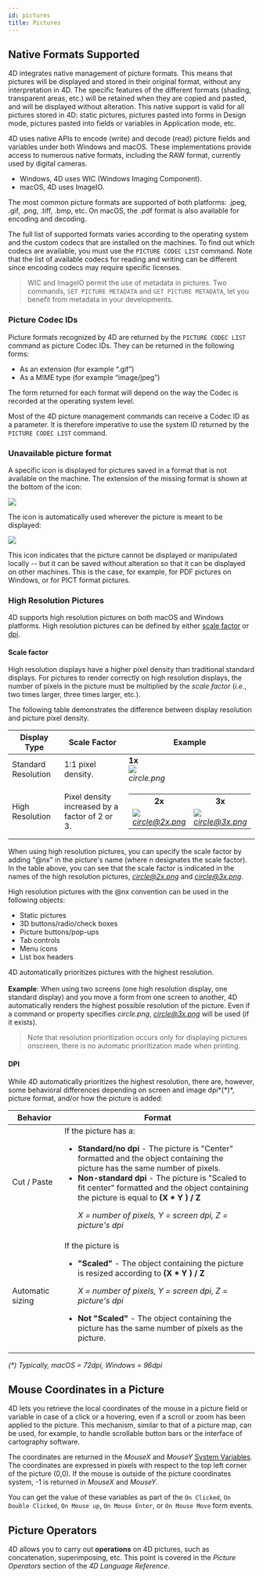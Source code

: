 ```yaml
---
id: pictures
title: Pictures
---
```


## Native Formats Supported  

4D integrates native management of picture formats. This means that pictures will be displayed and stored in their original format, without any interpretation in 4D. The specific features of the different formats (shading, transparent areas, etc.) will be retained when they are copied and pasted, and will be displayed without alteration. This native support is valid for all pictures stored in 4D: static pictures, pictures pasted into forms in Design mode, pictures pasted into fields or variables in Application mode, etc.

4D uses native APIs to encode (write) and decode (read) picture fields and variables under both Windows and macOS. These implementations provide access to numerous native formats, including the RAW format, currently used by digital cameras. 

*	Windows, 4D uses WIC (Windows Imaging Component). 
*	macOS, 4D uses ImageIO.

The most common picture formats are supported of both platforms: .jpeg, .gif, .png, .tiff, .bmp, etc. On macOS, the .pdf format is also available for encoding and decoding.

The full list of supported formats varies according to the operating system and the custom codecs that are installed on the machines. To find out which codecs are available, you must use the `PICTURE CODEC LIST` command. Note that the list of available codecs for reading and writing can be different since encoding codecs may require specific licenses.

>WIC and ImageIO permit the use of metadata in pictures. Two commands, `SET PICTURE METADATA` and `GET PICTURE METADATA`, let you benefit from metadata in your developments.


### Picture Codec IDs  

Picture formats recognized by 4D are returned by the `PICTURE CODEC LIST` command as picture Codec IDs. They can be returned in the following forms:

*	As an extension (for example “.gif”)
*	As a MIME type (for example “image/jpeg”)

The form returned for each format will depend on the way the Codec is recorded at the operating system level.

Most of the 4D picture management commands can receive a Codec ID as a parameter. It is therefore imperative to use the system ID returned by the `PICTURE CODEC LIST` command.




### Unavailable picture format  

A specific icon is displayed for pictures saved in a format that is not available on the machine. The extension of the missing format is shown at the bottom of the icon:

![](assets/en/Project/picNoFormat.png)

The icon is automatically used wherever the picture is meant to be displayed:

![](assets/en/Project/picNoFormat2.png)

This icon indicates that the picture cannot be displayed or manipulated locally -- but it can be saved without alteration so that it can be displayed on other machines. This is the case, for example, for PDF pictures on Windows, or for PICT format pictures.



### High Resolution Pictures

4D supports high resolution pictures on both macOS and Windows platforms. High resolution pictures can be defined by either [scale factor](#scale-factor) or [dpi](#dpi).

#### Scale factor 

High resolution displays have a higher pixel density than traditional standard displays. For pictures to render correctly on high resolution displays, the number of pixels in the picture must be multiplied by the *scale factor* (*i.e.*, two times larger, three times larger, etc.). 

The following table demonstrates the difference between display resolution and picture pixel density.

|Display Type| Scale Factor|Example
|---|---|---|
|Standard Resolution|1:1 pixel density.| **1x**<br>![](assets/en/Project/pictureScale1.png)<br>*circle.png*
|High Resolution| Pixel density increased by a factor of 2 or 3.|<table><th>2x</th><th>3x</th><tr><td>![](assets/en/Project/pictureScale2.png)<br>*circle@2x.png*</td><td>![](assets/en/Project/pictureScale3.png)<br>*circle@3x.png*</td></tr></table>

When using high resolution pictures, you can specify the scale factor by adding "@nx" in the picture's name (where *n* designates the scale factor). In the table above, you can see that the scale factor is indicated in the names of the high resolution pictures, *circle@2x.png* and *circle@3x.png*. 

High resolution pictures with the @nx convention can be used in the following objects:

*	Static pictures
*	3D buttons/radio/check boxes
*	Picture buttons/pop-ups
*	Tab controls
*	Menu icons
*	List box headers


4D automatically prioritizes pictures with the highest resolution.
<br><br> **Example**: When using two screens (one high resolution display, one standard display) and you move a form from one screen to another, 4D  automatically renders the highest possible resolution of the picture. Even if a command or property specifies *circle.png*, *circle@3x.png* will be used (if it exists).

>Note that resolution prioritization occurs only for displaying pictures onscreen, there is no automatic prioritization made when printing. 



#### DPI

While 4D automatically prioritizes the highest resolution,  there are, however, some behavioral differences depending on screen and image dpi*(\*)*, picture format, and/or how the picture is added:

|Behavior|Format|
|---|---|
|Cut / Paste|If the picture has a:<p><ul><li>**Standard/no dpi** -  The picture is "Center" formatted and the object containing the picture has the same number of pixels.</li><li>**Non-standard dpi** - The picture is "Scaled to fit center" formatted and the object containing the picture is equal to **(X * Y ) / Z** <p><p>*X = number of pixels, Y = screen dpi, Z = picture's dpi* <p>|
|Automatic sizing|If the picture is<p><ul><li>**"Scaled"** - The object containing the picture is resized according to **(X * Y ) / Z**<p><p>*X = number of pixels, Y = screen dpi, Z = picture's dpi*  </li> <li>**Not "Scaled"** - The object containing the picture has the same number of pixels as the picture.</li></ul><p>|

*(\*) Typically,  macOS = 72dpi, Windows = 96dpi*






## Mouse Coordinates in a Picture  

4D lets you retrieve the local coordinates of the mouse in a picture field or variable in case of a click or a hovering, even if a scroll or zoom has been applied to the picture. This mechanism, similar to that of a picture map, can be used, for example, to handle scrollable button bars or the interface of cartography software.

The coordinates are returned in the *MouseX* and *MouseY* [System Variables](https://doc.4d.com/4Dv18/4D/18/System-Variables.300-4505547.en.html). The coordinates are expressed in pixels with respect to the top left corner of the picture (0,0). If the mouse is outside of the picture coordinates system, -1 is returned in *MouseX* and *MouseY*. 

You can get the value of these variables as part of the `On Clicked`, `On Double Clicked`, `On Mouse up`, `On Mouse Enter`, or `On Mouse Move` form events.

## Picture Operators  

4D allows you to carry out **operations** on 4D pictures, such as concatenation, superimposing, etc. This point is covered in the *Picture Operators* section of the *4D Language Reference*.

